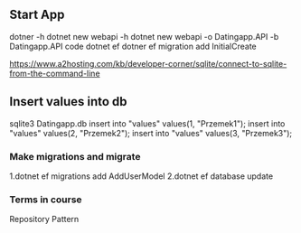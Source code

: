 ## Start App
dotner -h
dotnet new webapi -h
dotnet new webapi -o Datingapp.API -b Datingapp.API
code
dotnet ef
dotner ef migration add InitialCreate

https://www.a2hosting.com/kb/developer-corner/sqlite/connect-to-sqlite-from-the-command-line

## Insert values into db
sqlite3 Datingapp.db
insert into "values" values(1, "Przemek1");
insert into "values" values(2, "Przemek2");
insert into "values" values(3, "Przemek3");

### Make migrations and migrate

1.dotnet ef migrations add AddUserModel
2.dotnet ef database update


### Terms in course
Repository Pattern
